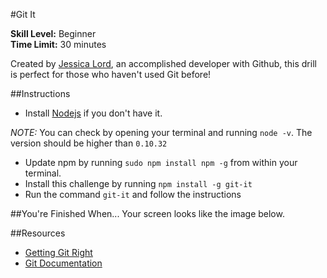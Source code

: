 #Git It

__Skill Level:__ Beginner  
__Time Limit:__ 30 minutes

Created by [Jessica Lord](http://jlord.us/about.html), an accomplished developer with Github, this drill is perfect for those who haven't used Git before! 

##Instructions
- Install [Nodejs](https://nodejs.org/download/) if you don't have it. 

_NOTE:_ You can check by opening your terminal and running `node -v`. The version should be higher than `0.10.32`
- Update npm by running `sudo npm install npm -g` from within your terminal. 
- Install this challenge by running `npm install -g git-it`
- Run the command `git-it` and follow the instructions

##You're Finished When...
Your screen looks like the image below.

##Resources
- [Getting Git Right](https://www.atlassian.com/git/)  
- [Git Documentation](http://git-scm.com/doc)
